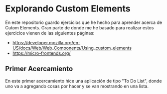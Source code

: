 # Explorando Custom Elements

En este repositorio guardo ejercicios que he hecho para aprender acerca de Cutom Elements. Gran parte de donde me he basado para realizar estos ejercicios vienen de las siguientes páginas:

- https://developer.mozilla.org/en-US/docs/Web/Web_Components/Using_custom_elements
- https://micro-frontends.org/

## Primer Acercamiento

En este primer acercamiento hice una aplicación de tipo "To Do List", donde uno va a agregando cosas por hacer y se van mostrando en una lista.